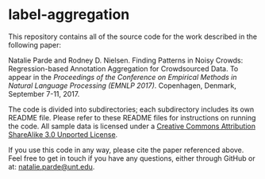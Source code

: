 # label-aggregation

This repository contains all of the source code for the work described in the
following paper:

Natalie Parde and Rodney D. Nielsen. Finding Patterns in Noisy Crowds: 
Regression-based Annotation Aggregation for Crowdsourced Data. To appear in the 
<i>Proceedings of the Conference on Empirical Methods in Natural Language 
Processing (EMNLP 2017)</i>. Copenhagen, Denmark, September 7-11, 2017.

The code is divided into subdirectories; each subdirectory includes its own
README file.  Please refer to these README files for instructions on running
the code.  All sample data is licensed under a 
<a href="https://creativecommons.org/licenses/by-sa/3.0/">Creative Commons
Attribution ShareAlike 3.0 Unported License</a>.

If you use this code in any way, please cite the paper referenced above.  Feel
free to get in touch if you have any questions, either through GitHub or at:
natalie.parde@unt.edu.
